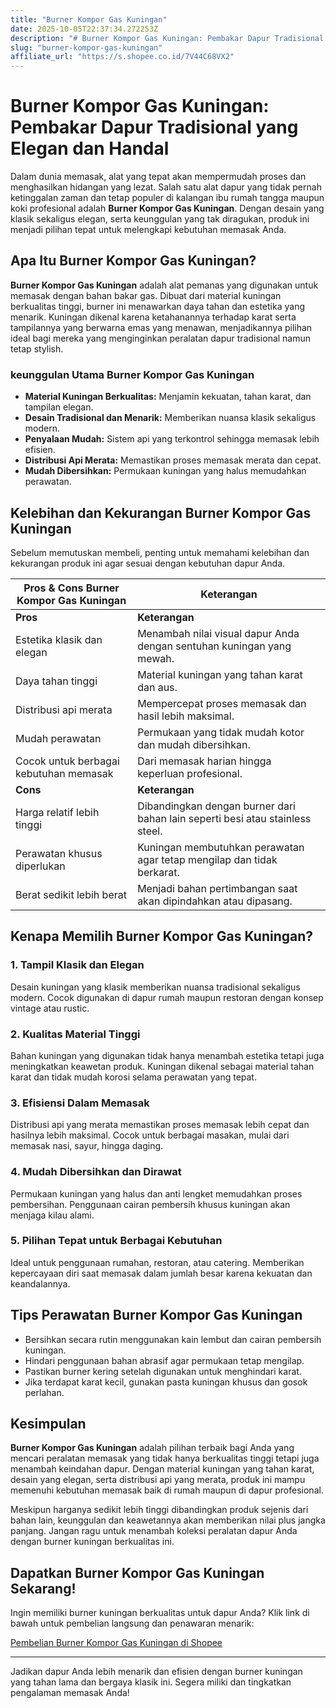 ```yaml
---
title: "Burner Kompor Gas Kuningan"
date: 2025-10-05T22:37:34.272253Z
description: "# Burner Kompor Gas Kuningan: Pembakar Dapur Tradisional yang Elegan dan Handal..."
slug: "burner-kompor-gas-kuningan"
affiliate_url: "https://s.shopee.co.id/7V44C68VX2"
---
```

# Burner Kompor Gas Kuningan: Pembakar Dapur Tradisional yang Elegan dan Handal

Dalam dunia memasak, alat yang tepat akan mempermudah proses dan menghasilkan hidangan yang lezat. Salah satu alat dapur yang tidak pernah ketinggalan zaman dan tetap populer di kalangan ibu rumah tangga maupun koki profesional adalah **Burner Kompor Gas Kuningan**. Dengan desain yang klasik sekaligus elegan, serta keunggulan yang tak diragukan, produk ini menjadi pilihan tepat untuk melengkapi kebutuhan memasak Anda.

## Apa Itu Burner Kompor Gas Kuningan?

**Burner Kompor Gas Kuningan** adalah alat pemanas yang digunakan untuk memasak dengan bahan bakar gas. Dibuat dari material kuningan berkualitas tinggi, burner ini menawarkan daya tahan dan estetika yang menarik. Kuningan dikenal karena ketahanannya terhadap karat serta tampilannya yang berwarna emas yang menawan, menjadikannya pilihan ideal bagi mereka yang menginginkan peralatan dapur tradisional namun tetap stylish.

### keunggulan Utama Burner Kompor Gas Kuningan

- **Material Kuningan Berkualitas:** Menjamin kekuatan, tahan karat, dan tampilan elegan.
- **Desain Tradisional dan Menarik:** Memberikan nuansa klasik sekaligus modern.
- **Penyalaan Mudah:** Sistem api yang terkontrol sehingga memasak lebih efisien.
- **Distribusi Api Merata:** Memastikan proses memasak merata dan cepat.
- **Mudah Dibersihkan:** Permukaan kuningan yang halus memudahkan perawatan.

## Kelebihan dan Kekurangan Burner Kompor Gas Kuningan

Sebelum memutuskan membeli, penting untuk memahami kelebihan dan kekurangan produk ini agar sesuai dengan kebutuhan dapur Anda.

| **Pros & Cons Burner Kompor Gas Kuningan** | **Keterangan** |
|-------------------------------------------|----------------|
| **Pros**                                | **Keterangan** |
| Estetika klasik dan elegan             | Menambah nilai visual dapur Anda dengan sentuhan kuningan yang mewah. |
| Daya tahan tinggi                       | Material kuningan yang tahan karat dan aus. |
| Distribusi api merata                    | Mempercepat proses memasak dan hasil lebih maksimal. |
| Mudah perawatan                         | Permukaan yang tidak mudah kotor dan mudah dibersihkan. |
| Cocok untuk berbagai kebutuhan memasak | Dari memasak harian hingga keperluan profesional. |
| **Cons**                                | **Keterangan** |
| Harga relatif lebih tinggi             | Dibandingkan dengan burner dari bahan lain seperti besi atau stainless steel. |
| Perawatan khusus diperlukan             | Kuningan membutuhkan perawatan agar tetap mengilap dan tidak berkarat. |
| Berat sedikit lebih berat               | Menjadi bahan pertimbangan saat akan dipindahkan atau dipasang. |

## Kenapa Memilih Burner Kompor Gas Kuningan?

### 1. **Tampil Klasik dan Elegan**
Desain kuningan yang klasik memberikan nuansa tradisional sekaligus modern. Cocok digunakan di dapur rumah maupun restoran dengan konsep vintage atau rustic.

### 2. **Kualitas Material Tinggi**
Bahan kuningan yang digunakan tidak hanya menambah estetika tetapi juga meningkatkan keawetan produk. Kuningan dikenal sebagai material tahan karat dan tidak mudah korosi selama perawatan yang tepat.

### 3. **Efisiensi Dalam Memasak**
Distribusi api yang merata memastikan proses memasak lebih cepat dan hasilnya lebih maksimal. Cocok untuk berbagai masakan, mulai dari memasak nasi, sayur, hingga daging.

### 4. **Mudah Dibersihkan dan Dirawat**
Permukaan kuningan yang halus dan anti lengket memudahkan proses pembersihan. Penggunaan cairan pembersih khusus kuningan akan menjaga kilau alami.

### 5. **Pilihan Tepat untuk Berbagai Kebutuhan**
Ideal untuk penggunaan rumahan, restoran, atau catering. Memberikan kepercayaan diri saat memasak dalam jumlah besar karena kekuatan dan keandalannya.

## Tips Perawatan Burner Kompor Gas Kuningan

- Bersihkan secara rutin menggunakan kain lembut dan cairan pembersih kuningan.
- Hindari penggunaan bahan abrasif agar permukaan tetap mengilap.
- Pastikan burner kering setelah digunakan untuk menghindari karat.
- Jika terdapat karat kecil, gunakan pasta kuningan khusus dan gosok perlahan.

## Kesimpulan

**Burner Kompor Gas Kuningan** adalah pilihan terbaik bagi Anda yang mencari peralatan memasak yang tidak hanya berkualitas tinggi tetapi juga menambah keindahan dapur. Dengan material kuningan yang tahan karat, desain yang elegan, serta distribusi api yang merata, produk ini mampu memenuhi kebutuhan memasak baik di rumah maupun di dapur profesional.

Meskipun harganya sedikit lebih tinggi dibandingkan produk sejenis dari bahan lain, keunggulan dan keawetannya akan memberikan nilai plus jangka panjang. Jangan ragu untuk menambah koleksi peralatan dapur Anda dengan burner kuningan berkualitas ini.

## Dapatkan Burner Kompor Gas Kuningan Sekarang!

Ingin memiliki burner kuningan berkualitas untuk dapur Anda? Klik link di bawah untuk pembelian langsung dan penawaran menarik:

[Pembelian Burner Kompor Gas Kuningan di Shopee](https://s.shopee.co.id/7V44C68VX2)

---

Jadikan dapur Anda lebih menarik dan efisien dengan burner kuningan yang tahan lama dan bergaya klasik ini. Segera miliki dan tingkatkan pengalaman memasak Anda!